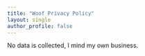 ```yaml
---
title: "Woof Privacy Policy"
layout: single
author_profile: false
---
```


No data is collected, I mind my own business.
